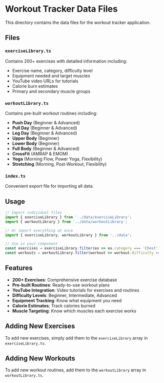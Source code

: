 # Workout Tracker Data Files

This directory contains the data files for the workout tracker application.

## Files

### `exerciseLibrary.ts`
Contains 200+ exercises with detailed information including:
- Exercise name, category, difficulty level
- Equipment needed and target muscles
- YouTube video URLs for tutorials
- Calorie burn estimates
- Primary and secondary muscle groups

### `workoutLibrary.ts`
Contains pre-built workout routines including:
- **Push Day** (Beginner & Advanced)
- **Pull Day** (Beginner & Advanced) 
- **Leg Day** (Beginner & Advanced)
- **Upper Body** (Beginner)
- **Lower Body** (Beginner)
- **Full Body** (Beginner & Advanced)
- **CrossFit** (AMRAP & EMOM)
- **Yoga** (Morning Flow, Power Yoga, Flexibility)
- **Stretching** (Morning, Post-Workout, Flexibility)

### `index.ts`
Convenient export file for importing all data.

## Usage

```typescript
// Import individual files
import { exerciseLibrary } from '../data/exerciseLibrary';
import { workoutLibrary } from '../data/workoutLibrary';

// Or import everything at once
import { exerciseLibrary, workoutLibrary } from '../data';

// Use in your component
const exercises = exerciseLibrary.filter(ex => ex.category === 'Chest');
const workouts = workoutLibrary.filter(workout => workout.difficulty === 'Beginner');
```

## Features

- **200+ Exercises**: Comprehensive exercise database
- **Pre-built Routines**: Ready-to-use workout plans
- **YouTube Integration**: Video tutorials for exercises and routines
- **Difficulty Levels**: Beginner, Intermediate, Advanced
- **Equipment Tracking**: Know what equipment you need
- **Calorie Estimates**: Track calories burned
- **Muscle Targeting**: Know which muscles each exercise works

## Adding New Exercises

To add new exercises, simply add them to the `exerciseLibrary` array in `exerciseLibrary.ts`.

## Adding New Workouts

To add new workout routines, add them to the `workoutLibrary` array in `workoutLibrary.ts`.




